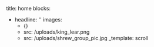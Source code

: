 
title: home
blocks:
  - headline: ''
    images:
      - {}
      - src: /uploads/king_lear.png
      - src: /uploads/shrew_group_pic.jpg
    _template: scroll


